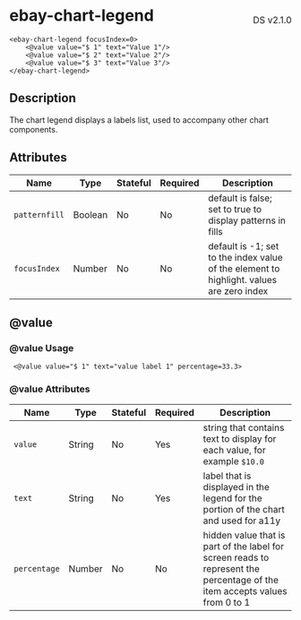 <h1 style='display: flex; justify-content: space-between; align-items: center;'>
    <span>
        ebay-chart-legend
    </span>
    <span style='font-weight: normal; font-size: medium; margin-bottom: -15px;'>
        DS v2.1.0
    </span>
</h1>

```marko
<ebay-chart-legend focusIndex=0>
    <@value value="$ 1" text="Value 1"/>
    <@value value="$ 2" text="Value 2"/>
    <@value value="$ 3" text="Value 3"/>
</ebay-chart-legend>

```

## Description

The chart legend displays a labels list, used to accompany other chart components.

## Attributes

| Name          | Type    | Stateful | Required | Description                                                                              |
| ------------- | ------- | -------- | -------- | ---------------------------------------------------------------------------------------- |
| `patternfill` | Boolean | No       | No       | default is false; set to true to display patterns in fills                               |
| `focusIndex`  | Number  | No       | No       | default is -1; set to the index value of the element to highlight. values are zero index |

## @value

### @value Usage

```marko
 <@value value="$ 1" text="value label 1" percentage=33.3>
```

### @value Attributes

| Name         | Type   | Stateful | Required | Description                                                                                                                |
| ------------ | ------ | -------- | -------- | -------------------------------------------------------------------------------------------------------------------------- |
| `value`      | String | No       | Yes      | string that contains text to display for each value, for example `$10.0`                                                   |
| `text`       | String | No       | Yes      | label that is displayed in the legend for the portion of the chart and used for a11y                                       |
| `percentage` | Number | No       | No       | hidden value that is part of the label for screen reads to represent the percentage of the item accepts values from 0 to 1 |
